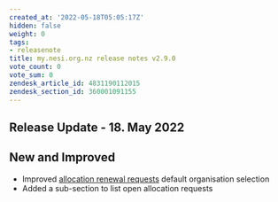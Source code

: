 ```yaml
---
created_at: '2022-05-18T05:05:17Z'
hidden: false
weight: 0
tags:
- releasenote
title: my.nesi.org.nz release notes v2.9.0
vote_count: 0
vote_sum: 0
zendesk_article_id: 4831190112015
zendesk_section_id: 360001091155
---
```


## Release Update - 18. May 2022

## New and Improved

-   Improved [allocation renewal
    requests](../../Getting_Started/my-nesi-org-nz/Requesting_to_renew_an_allocation_via_my-nesi-org-nz.md) default
    organisation selection
-   Added a sub-section to list open allocation requests